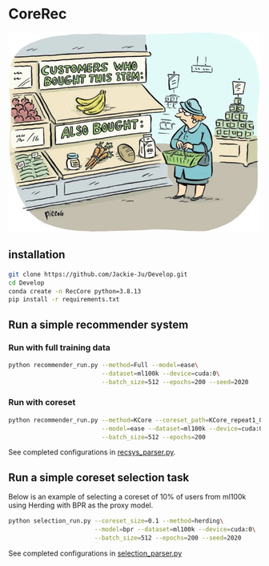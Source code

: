 # CoreRec

<p align="center">
<img src="RS_img.webp" width="800" height = "400">
</p>
<!-- <iframe src="https://giphy.com/embed/1hnRFNYcL8OpKABcVs" width="480" height="202" frameBorder="0" class="giphy-embed" allowFullScreen></iframe><p><a href="https://giphy.com/gifs/forest-woods-dusk-1hnRFNYcL8OpKABcVs">via GIPHY</a></p> -->

## installation

```bash
git clone https://github.com/Jackie-Ju/Develop.git
cd Develop
conda create -n RecCore python=3.8.13
pip install -r requirements.txt
```

## Run a simple recommender system
### Run with full training data

```bash
python recommender_run.py --method=Full --model=ease\
                          --dataset=ml100k --device=cuda:0\
                          --batch_size=512 --epochs=200 --seed=2020
```
### Run with coreset
```bash
python recommender_run.py --method=KCore --coreset_path=KCore_repeat1_0.5\
                          --model=ease --dataset=ml100k --device=cuda:0\
                          --batch_size=512 --epochs=200
```
See completed configurations in [recsys_parser.py](reccore/utils/recsys_parser.py).

## Run a simple coreset selection task
Below is an example of selecting a coreset of 10% of users from ml100k using Herding with BPR as the proxy model.

```bash
python selection_run.py --coreset_size=0.1 --method=herding\
                        --model=bpr --dataset=ml100k --device=cuda:0\
                        --batch_size=512 --epochs=200 --seed=2020
```
See completed configurations in [selection_parser.py](reccore/utils/selection_parser.py)
